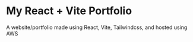 # My React + Vite Portfolio

A website/portfolio made using React, Vite, Tailwindcss, and hosted using AWS